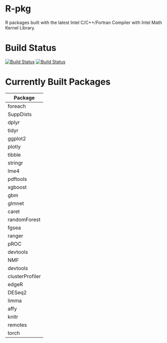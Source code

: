 # R-pkg
R packages built with the latest Intel C/C++/Fortran Compiler with Intel Math Kernel Library.

# Build Status

[![Build Status](https://travis-ci.com/MitsuhaMiyamizu/R-pkg.svg)](https://travis-ci.com/MitsuhaMiyamizu/R-pkg)
[![Build Status](https://github.com/MitsuhaMiyamizu/R-pkg/workflows/pkg/badge.svg)](https://github.com/MitsuhaMiyamizu/R-pkg/actions?query=workflow%3Apkg)

# Currently Built Packages

| **Package** |
|---|
|foreach|
|SuppDists|
|dplyr|
|tidyr|
|ggplot2|
|plotly|
|tibble|
|stringr|
|lme4|
|pdftools|
|xgboost|
|gbm|
|glmnet|
|caret|
|randomForest|
|fgsea|
|ranger|
|pROC|
|devtools|
|NMF|
|devtools|
|clusterProfiler|
|edgeR|
|DESeq2|
|limma|
|affy|
|knitr|
|remotes|
|torch|

